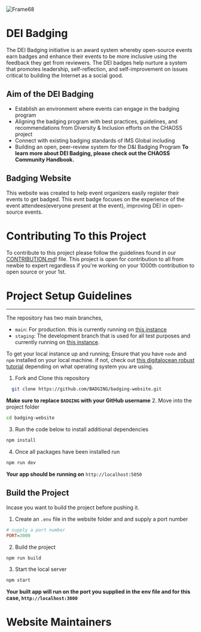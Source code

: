 ![Frame68](https://user-images.githubusercontent.com/71280528/195633476-a3f93d6e-3917-4d1b-8ac6-d8fdb4b9daf2.png)

# DEI Badging
The DEI Badging initiative is an award system whereby open-source events earn badges and enhance their events to be more inclusive using the feedback they get from reviewers. The DEI badges help nurture a system that promotes leadership, self-reflection, and self-improvement on issues critical to building the Internet as a social good.

## Aim of the DEI Badging
- Establish an environment where events can engage in the badging program
- Aligning the badging program with best practices, guidelines, and recommendations from Diversity & Inclusion efforts on the CHAOSS project
- Connect with existing badging standards of IMS Global including
- Building an open, peer-review system for the D&I Badging Program
**To learn more about DEI Badging, please check out the CHAOSS Community Handbook.**

## Badging Website
This website was created to help event organizers easily register their events to get badged. This evnt badge focuses on the experience of the event attendees(everyone present at the event), improving DEI in open-source events.

# Contributing To this Project
To contribute to this project please follow the guidelines found in our [CONTRIBUTION.md](CONTRIBUTION.md)! file. This project is open for contribution to all from newbie to expert regardless if you're working on your 1000th contribution to open source or your 1st. 

# Project Setup Guidelines
-----------------------------------------
The repository has two main branches,
- `main`: For production. this is currently running on [this instance](https://badging.herokuapp.com/)
- `staging`: The development branch that is used for all test purposes and currently running on [this instance](https://badging-staging.herokuapp.com/). 

To get your local instance up and running;
Ensure that you have `node` and `npm` installed on your local machine. if not, check out [this digitalocean robust tutorial](https://www.digitalocean.com/community/tutorial_collections/how-to-install-node-js) depending on what operating system you are using.

1. Fork and Clone this repository
```sh
  git clone https://github.com/BADGING/badging-website.git
```
**Make sure to replace `BADGING` with your GitHub username**
2. Move into the project folder
```sh
cd badging-website
```
3. Run the code below to install additional dependencies
```sh
npm install
```
4. Once all packages have been installed run 
```sh
npm run dev
```
**Your app should be running on** `http://localhost:5050`

## Build the Project
Incase you want to build the project before pushing it.

1. Create an `.env` file in the website folder and and supply a port number
```ini
# supply a port number
PORT=3000
```
2. Build the project
```sh
npm run build
```
3. Start the local server
```sh
npm start
```
**Your built app will run on the port you supplied in the env file and for this case, `http://localhost:3000`**

# Website Maintainers